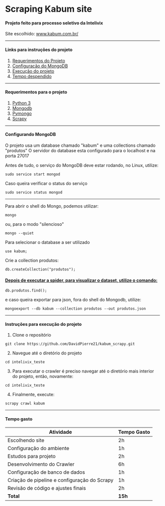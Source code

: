 # Scraping Kabum site

#### Projeto feito para processo seletivo da Intelivix

Site escolhido: www.kabum.com.br/

------------------------------------------------------

#### Links para instruções do projeto
1. [Requerimentos do Projeto](https://github.com/DavidPierre21/kabum_scrapy#requerimentos-para-o-projeto)
2. [Configuração do MongoDB](https://github.com/DavidPierre21/kabum_scrapy#configurando-mongodb)
3. [Execução do projeto](https://github.com/DavidPierre21/kabum_scrapy#instru%C3%A7%C3%B5es-para-execu%C3%A7%C3%A3o-do-projeto)
4. [Tempo despendido](https://github.com/DavidPierre21/kabum_scrapy#tempo-gasto)

------------------------------------------------------

#### Requerimentos para o projeto
1. [Python 3](https://www.python.org/)
2. [Mongodb](https://www.mongodb.com/)
3. [Pymongo](https://api.mongodb.com/python/current/)
4. [Scrapy](https://scrapy.org/)

------------------------------------------------------

#### Configurando MongoDB
O projeto usa um database chamado "kabum" e uma collections chamado "produtos"
O servidor do database esta configurado para o localhost e na porta 27017

Antes de tudo, o serviço do MongoDB deve estar rodando, no Linux, utilize:
```
sudo service start mongod
```

Caso queira verificar o status do serviço
```
sudo service status mongod
```

--------------------------------------------------------
Para abrir o shell do Mongo, podemos utilizar:

```
mongo
```

ou, para o modo "silencioso"
```
mongo --quiet
```

Para selecionar o database a ser utilizado
```
use kabum;
```

Crie a collection produtos:
```
db.createCollection("produtos");
```

#### [Depois de executar a spider, para visualizar o dataset, utilize o comando:](https://github.com/DavidPierre21/kabum_scrapy#instru%C3%A7%C3%B5es-para-execu%C3%A7%C3%A3o-do-projeto)
```
db.produtos.find();
```

e caso queira exportar para json, fora do shell do Mongodb, utilize:
```
mongoexport --db kabum --collection produtos --out produtos.json 
```

--------------------------------------------------------

#### Instruções para execução do projeto

1. Clone o repositório
```
git clone https://github.com/DavidPierre21/kabum_scrapy.git
```

2. Navegue até o diretório do projeto
```
cd intelivix_teste
```

3. Para executar o crawler é preciso navegar até o diretório mais interior do projeto, então, novamente:
```
cd intelivix_teste
```
4. Finalmente, execute:
```
scrapy crawl kabum
```

--------------------------------------------------------

#### Tempo gasto
| Atividade | Tempo Gasto |
| --------- | ----------- |
| Escolhendo site | 2h |
| Configuração do ambiente | 1h |
| Estudos para projeto | 2h |
| Desenvolvimento do Crawler | 6h |
| Configuração de banco de dados | 1h |
| Criação de pipeline e configuração do Scrapy | 1h |
| Revisão de código e ajustes finais | 2h |
| **Total** | **15h** |